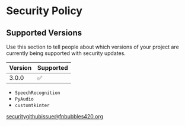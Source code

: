 # Security Policy

## Supported Versions

Use this section to tell people about which versions of your project are
currently being supported with security updates.

| Version | Supported          |
| ------- | ------------------ |
| 3.0.0   | :white_check_mark: |

- `SpeechRecognition`
- `PyAudio`
- `customtkinter`

[securitygithubissue@fnbubbles420.org](mailto:securitygithubissue@fnbubbles420.org)
